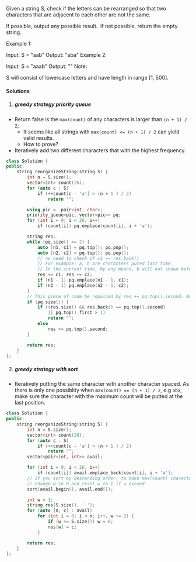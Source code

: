 Given a string S, check if the letters can be rearranged so that two characters that are adjacent to each other are not the same.

If possible, output any possible result.  If not possible, return the empty string.

Example 1:

Input: S = "aab"
Output: "aba"
Example 2:

Input: S = "aaab"
Output: ""
Note:

S will consist of lowercase letters and have length in range [1, 500].

#### Solutions

1. ##### greedy strategy priority queue

- Return false is the `max(count)` of any characters is larger than `(n + 1) / 2`;
    - It seems like all strings with `max(count) <= (n + 1) / 2` can yield valid results.
    - How to prove?
- Iteratively add two different characters that with the highest frequency.

```c++
class Solution {
public:
    string reorganizeString(string S) {
        int n = S.size();
        vector<int> count(26);
        for (auto c : S)
            if (++count[c - 'a'] > (n + 1 ) / 2)
                return "";

        using pic =  pair<int, char>;
        priority_queue<pic, vector<pic>> pq;
        for (int i = 0; i < 26; i++)
            if (count[i]) pq.emplace(count[i], i + 'a');

        string res;
        while (pq.size() >= 2) {
            auto [n1, c1] = pq.top(); pq.pop();
            auto [n2, c2] = pq.top(); pq.pop();
            // no need to check if c1 == res.back()
            // For example: a, b are characters puted last time
            // In the current time, by any means, b will not shown before a, as both count and lexi order are small or eq than a.
            res += c1; res += c2;
            if (n1 - 1) pq.emplace(n1 - 1, c1);
            if (n2 - 1) pq.emplace(n2 - 1, c2);
        }
        // This piece of code be repalced by res += pq.top().second. No idea how to prove it.
        if (pq.size()) {
            if ((res.size() && res.back() == pq.top().second) 
                || pq.top().first > 1)
                return "";
            else
                res += pq.top().second;
        }

        return res;
    }
};
```


2. ##### greedy strategy with sort

- Iteratively putting the same character with another character spaced. As there is only one possiblity when `max(count) == (n + 1) / 2`, e.g `aba`, make sure the character with the maximum count will be putted at the last position.

```c++
class Solution {
public:
    string reorganizeString(string S) {
        int n = S.size();
        vector<int> count(26);
        for (auto c : S)
            if (++count[c - 'a'] > (n + 1 ) / 2)
                return "";
        vector<pair<int, int>> avail;

        for (int i = 0; i < 26; i++)
            if (count[i]) avail.emplace_back(count[i], i + 'a');
        // if you sort by descending order, to make max(count) character is putted at the end
        // change w to 0 and reset w to 1 if w exceed
        sort(avail.begin(), avail.end());

        int w = 1;
        string res(S.size(), ' ');
        for (auto [n, c] : avail)
            for (int i = 0; i < n; i++, w += 2) {
                if (w >= S.size()) w = 0;
                res[w] = c;
            }

        return res;
    }
};
```